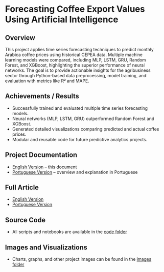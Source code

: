 # Forecasting Coffee Export Values Using Artificial Intelligence

## Overview
This project applies time series forecasting techniques to predict monthly Arabica coffee prices using historical CEPEA data. Multiple machine learning models were compared, including MLP, LSTM, GRU, Random Forest, and XGBoost, highlighting the superior performance of neural networks. The goal is to provide actionable insights for the agribusiness sector through Python-based data preprocessing, model training, and evaluation with metrics like R² and MAPE.

## Achievements / Results
- Successfully trained and evaluated multiple time series forecasting models.  
- Neural networks (MLP, LSTM, GRU) outperformed Random Forest and XGBoost.  
- Generated detailed visualizations comparing predicted and actual coffee prices.  
- Modular and reusable code for future predictive analytics projects.  

## Project Documentation
- [English Version](README.md) – this document  
- [Portuguese Version](README_PT.md) – overview and explanation in Portuguese

## Full Article
- [English Version](https://github.com/Benfluc/Projects/blob/main/project1/Article%20EN.pdf)
- [Portuguese Version](https://github.com/Benfluc/Projects/blob/main/project1/Artigo_PT.pdf)

## Source Code
- All scripts and notebooks are available in the [code folder](https://github.com/Benfluc/Projects/tree/main/project1/codes)  

## Images and Visualizations
- Charts, graphs, and other project images can be found in the [images folder](https://github.com/Benfluc/Projects/tree/main/project1/imgs)
